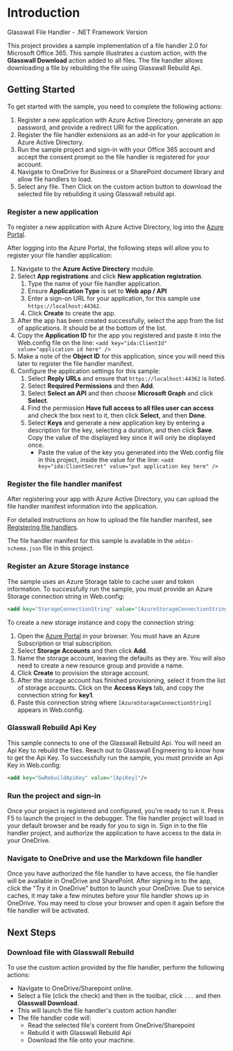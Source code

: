 # Introduction 
Glasswall File Handler - .NET Framework Version

This project provides a sample implementation of a file handler 2.0 for Microsoft Office 365.
This sample illustrates a custom action, with the **Glasswall Download** action added to all files. The file handler allows downloading a file by rebuilding the file using Glasswall Rebuild Api.


## Getting Started

To get started with the sample, you need to complete the following actions:

1. Register a new application with Azure Active Directory, generate an app password, and provide a redirect URI for the application.
2. Register the file handler extensions as an add-in for your application in Azure Active Directory.
3. Run the sample project and sign-in with your Office 365 account and accept the consent prompt so the file handler is registered for your account.
4. Navigate to OneDrive for Business or a SharePoint document library and allow file handlers to load.
5. Select any file. Then Click on the custom action button to download the selected file by rebuilding it using Glasswall rebuild api.

### Register a new application

To register a new application with Azure Active Directory, log into the [Azure Portal](https://portal.azure.com).

After logging into the Azure Portal, the following steps will allow you to register your file handler application:

1. Navigate to the **Azure Active Directory** module.
2. Select **App registrations** and click **New application registration**.
   1. Type the name of your file handler application.
   2. Ensure **Application Type** is set to **Web app / API**
   3. Enter a sign-on URL for your application, for this sample use `https://localhost:44362`.
   4. Click **Create** to create the app.
3. After the app has been created successfully, select the app from the list of applications. It should be at the bottom of the list.
4. Copy the **Application ID** for the app you registered and paste it into the Web.config file on the line: `<add key="ida:ClientId" value="application id here" />`
5. Make a note of the **Object ID** for this application, since you will need this later to register the file handler manifest.
6. Configure the application settings for this sample:
   1. Select **Reply URLs** and ensure that `https://localhost:44362` is listed.
   2. Select **Required Permissions** and then **Add**.
   3. Select **Select an API** and then choose **Microsoft Graph** and click **Select**.
   4. Find the permission **Have full access to all files user can access** and check the box next to it, then click **Select**, and then **Done**.
   5. Select **Keys** and generate a new application key by entering a description for the key, selecting a duration, and then click **Save**. Copy the value of the displayed key since it will only be displayed once.
      * Paste the value of the key you generated into the Web.config file in this project, inside the value for the line: `<add key="ida:ClientSecret" value="put application key here" />`

### Register the file handler manifest

After registering your app with Azure Active Directory, you can upload the file handler manifest information into the application.

For detailed instructions on how to upload the file handler manifest, see [Registering file handlers](https://docs.microsoft.com/en-us/onedrive/developer/file-handlers/register-manually).

The file handler manifest for this sample  is available in the `addin-schema.json` file in this project.

### Register an Azure Storage instance

The sample uses an Azure Storage table to cache user and token information.
To successfully run the sample, you must provide an Azure Storage connection string in Web.config:

```xml
<add key="StorageConnectionString" value="[AzureStorageConnectionString]" />
```

To create a new storage instance and copy the connection string:

1. Open the [Azure Portal](https://portal.azure.com) in your browser. You must have an Azure Subscription or trial subscription.
2. Select **Storage Accounts** and then click **Add**.
3. Name the storage account, leaving the defaults as they are. You will also need to create a new resource group and provide a name.
4. Click **Create** to provision the storage account.
5. After the storage account has finished provisioning, select it from the list of storage accounts. Click on the **Access Keys** tab, and copy the connection string for **key1**.
6. Paste this connection string where `[AzureStorageConnectionString]` appears in Web.config.

### Glasswall Rebuild Api Key
This sample connects to one of the Glasswall Rebuild Api. You will need an Api Key to rebuild the files. Reach out to Glasswall Engineering to know how to get the Api Key. To successfully run the sample, you must provide an Api Key in Web.config:
```xml
<add key="GwRebuildApiKey" value="[ApiKey]"/>
```

### Run the project and sign-in

Once your project is registered and configured, you're ready to run it. Press F5 to launch the project in the debugger.
The file handler project will load in your default browser and be ready for you to sign in.
Sign in to the file handler project, and authorize the application to have access to the data in your OneDrive.

### Navigate to OneDrive and use the Markdown file handler

Once you have authorized the file handler to have access, the file handler will be available in OneDrive and SharePoint.
After signing in to the app, click the "Try it in OneDrive" button to launch your OneDrive.
Due to service caches, it may take a few minutes before your file handler shows up in OneDrive.
You may need to close your browser and open it again before the file handler will be activated.

## Next Steps

### Download file with Glasswall Rebuild

To use the custom action provided by the file handler, perform the following actions:
- Navigate to OneDrive/Sharepoint online.
- Select a file (click the check) and then in the toolbar, click `...` and then **Glasswall Download**.
- This will launch the file handler's custom action handler
- The file handler code will:
    - Read the selected file's content from OneDrive/Sharepoint
    - Rebuild it with Glasswall Rebuild Api 
    - Download the file onto your machine.
